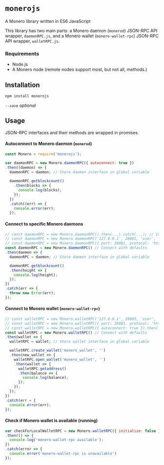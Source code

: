 # `monerojs`
A Monero library written in ES6 JavaScript

This library has two main parts: a Monero daemon (`monerod`) JSON-RPC API wrapper, `daemonRPC.js`, and a Monero wallet (`monero-wallet-rpc`) JSON-RPC API wrapper, `walletRPC.js`.

### Requirements
 - Node.js
 - A Monero node (remote nodes support most, but not all, methods.)

## Installation
```bash
npm install monerojs
```
*`--save` optional*

## Usage

JSON-RPC interfaces and their methods are wrapped in promises.

#### Autoconnect to Monero daemon (`monerod`)

```js
const Monero = require('monerojs');

var daemonRPC = new Monero.daemonRPC({ autoconnect: true })
.then((daemon) => {
  daemonRPC = daemon; // Store daemon interface in global variable
  
  daemonRPC.getblockcount()
    .then(blocks => {
      console.log(blocks);
    });
  })
  .catch((err) => {
    console.error(err);
  });
```

#### Connect to specific Monero daemons

```js
// const daemonRPC = new Monero.daemonRPC().then(...).catch(...); // Connect with defaults
// const daemonRPC = new Monero.daemonRPC('127.0.0.1', 28081, 'user', 'pass', 'http').then(...).catch(...); // Example of passing in parameters
// const daemonRPC = new Monero.daemonRPC({ port: 28081, protocol: 'https').then(...).catch(...); // Parameters can be passed in as an object/dictionary
const daemonRPC = new Monero.daemonRPC() // Connect with defaults
.then(daemon => {
  daemonRPC = daemon; // Store daemon interface in global variable

  daemonRPC.getblockcount()
  .then(height => {
    console.log(height);
  });
})
.catch(err => {
  throw new Error(err);
});
```

#### Connect to Monero wallet (`monero-wallet-rpc`)

```js
// const walletRPC = new Monero.walletRPC('127.0.0.1', 28083, 'user', 'pass', 'http').then(...).catch(...); // Example of passing in parameters
// const walletRPC = new Monero.walletRPC({ port: 28083, protocol: 'https').then(...).catch(...); // Parameters can be passed in as an object/dictionary
// const walletRPC = new Monero.walletRPC({ autoconnect: true }).then(...).catch(...); // Autoconnect
const walletRPC = new Monero.walletRPC() // Connect with defaults
.then(wallet => {
  walletRPC = wallet; // Store wallet interface in global variable

  walletRPC.create_wallet('monero_wallet', '')
  .then(new_wallet => {
    walletRPC.open_wallet('monero_wallet', '')
    .then(wallet => {
      walletRPC.getaddress()
      .then(balance => {
        console.log(balance);
      });
    });
  });
})
.catch(err = {
  console.error(err);
});
```

#### Check if Monero wallet is available (running)

```js
var checkForLocalWalletRPC = new Monero.walletRPC({ initialize: false })
.then(() => {
  console.log('monero-wallet-rpc available');
})
.catch(error => {
  console.error('monero-wallet-rpc is unavailable')
});
```
